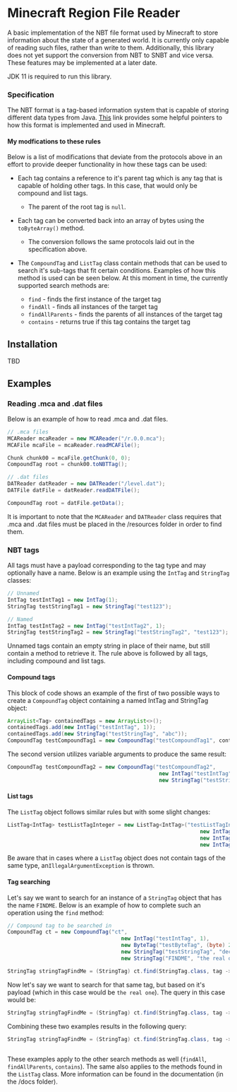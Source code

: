 # Minecraft Region File Reader
A basic implementation of the NBT file format used by Minecraft to store information about 
the state of a generated world. It is currently only capable of reading such files,
rather than write to them. Additionally, this library does not yet support the 
conversion from NBT to SNBT and vice versa. These features may be implemented at a 
later date.

JDK 11 is required to run this library.

### Specification
The NBT format is a tag-based information system that is capable of storing different
data types from Java. <a href="https://minecraft.fandom.com/wiki/NBT_format#:~:text=The%20Named%20Binary%20Tag%20(NBT,an%20ID%20and%20a%20name." target="_blank">This</a> 
link provides some helpful pointers to how this format is implemented and used in
Minecraft.

#### My modfications to these rules
Below is a list of modifications that deviate from the protocols above in an effort to
provide deeper functionality in how these tags can be used:
* Each tag contains a reference to it's parent tag which is any tag that is capable of
holding other tags. In this case, that would only be compound and list tags.
    * The parent of the root tag is ``null``.
    
* Each tag can be converted back into an array of bytes using the ``toByteArray()`` method. 
    * The conversion follows the same protocols laid out in the specification above.
    
* The ``CompoundTag`` and ``ListTag`` class contain methods that can be used to search it's
sub-tags that fit certain conditions. Examples of how this method is used can be seen below. 
At this moment in time, the currently supported search methods are:
    * ``find`` - finds the first instance of the target tag
    * ``findAll`` - finds all instances of the target tag
    * ``findAllParents`` - finds the parents of all instances of the target tag
    * ``contains`` - returns true if this tag contains the target tag

## Installation
TBD

## Examples
### Reading .mca and .dat files
Below is an example of how to read .mca and .dat files.
```java
// .mca files
MCAReader mcaReader = new MCAReader("/r.0.0.mca");
MCAFile mcaFile = mcaReader.readMCAFile();

Chunk chunk00 = mcaFile.getChunk(0, 0);
CompoundTag root = chunk00.toNBTTag();

// .dat files
DATReader datReader = new DATReader("/level.dat");
DATFile datFile = datReader.readDATFile();

CompoundTag root = datFile.getData();
```
It is important to note that the `MCAReader` and `DATReader` class requires that
.mca and .dat files must be placed in the /resources folder in order to find them.

### NBT tags
All tags must have a payload corresponding to the tag type and may optionally
have a name. Below is an example using the ``IntTag`` and ``StringTag`` classes:
```java
// Unnamed
IntTag testIntTag1 = new IntTag(1);
StringTag testStringTag1 = new StringTag("test123");

// Named
IntTag testIntTag2 = new IntTag("testIntTag2", 1);
StringTag testStringTag2 = new StringTag("testStringTag2", "test123");
```
Unnamed tags contain an empty string in place of their name, but still contain
a method to retrieve it. The rule above is followed by all tags, including 
compound and list tags.

#### Compound tags
This block of code shows an example of the first of two possible ways to create a 
```CompoundTag``` object containing a named IntTag and StringTag object:
```java
ArrayList<Tag> containedTags = new ArrayList<>();
containedTags.add(new IntTag("testIntTag", 1));
containedTags.add(new StringTag("testStringTag", "abc"));
CompoundTag testCompoundTag1 = new CompoundTag("testCompoundTag1", containedTags);
```
The second version utilizes variable arguments to produce the same result:
```java
CompoundTag testCompoundTag2 = new CompoundTag("testCompoundTag2",
                                                new IntTag("testIntTag", 1),
                                                new StringTag("testStringTag", "abc"));
```

#### List tags
The ``ListTag`` object follows similar rules but with some slight changes:
```java
ListTag<IntTag> testListTagInteger = new ListTag<IntTag>("testListTagIntTag",
                                                             new IntTag(1),
                                                             new IntTag(2),
                                                             new IntTag(3));
```
Be aware that in cases where a ``ListTag`` object does not contain tags of the 
same type, an``IllegalArgumentException`` is thrown.

#### Tag searching
Let's say we want to search for an instance of a ``StringTag`` object that has the name
``FINDME``. Below is an example of how to complete such an operation using the ``find``
method:
```java
// Compound tag to be searched in
CompoundTag ct = new CompoundTag("ct",
                                    new IntTag("testIntTag", 1),
                                    new ByteTag("testByteTag", (byte) 2),
                                    new StringTag("testStringTag", "decoy"),
                                    new StringTag("FINDME", "the real one"));

StringTag stringTagFindMe = (StringTag) ct.find(StringTag.class, tag -> tag.getName().equals("FINDME"));
```
Now let's say we want to search for that same tag, but based on it's payload (which 
in this case would be ``the real one``). The query in this case would be:
```java
StringTag stringTagFindMe = (StringTag) ct.find(StringTag.class, tag -> ((StringTag) tag).getPayload().equals("the real one"));
```
Combining these two examples results in the following query:
```java
StringTag stringTagFindMe = (StringTag) ct.find(StringTag.class, tag -> tag.getName().equals("FINDME") && 
                                                                        ((StringTag) tag).getPayload().equals("the real one"));
```
These examples apply to the other search methods as well (`findAll`, `findAllParents`, `contains`).
The same also applies to the methods found in the ``ListTag`` class. More information
can be found in the documentation (in the /docs folder).
